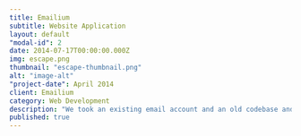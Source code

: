 ```yaml
---
title: Emailium
subtitle: Website Application
layout: default
"modal-id": 2
date: 2014-07-17T00:00:00.000Z
img: escape.png
thumbnail: "escape-thumbnail.png"
alt: "image-alt"
"project-date": April 2014
client: Emailium
category: Web Development
description: "We took an existing email account and an old codebase and built the new and improved version of Emailium.  Emailium provides everything you need to improve your next email campaign, find html email design inspiration, track email marketing statistics by industry, and gain email intelligence on your competitors"
published: true
---
```


